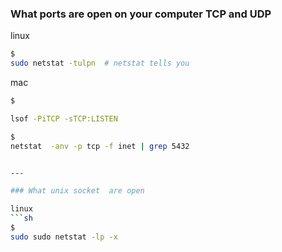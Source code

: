 ### What ports are open on your computer TCP and UDP

linux
```sh
$ 
sudo netstat -tulpn  # netstat tells you 
```

mac
```sh
$ 

lsof -PiTCP -sTCP:LISTEN

$
netstat  -anv -p tcp -f inet | grep 5432


---

### What unix socket  are open 

linux
```sh
$ 
sudo sudo netstat -lp -x
```

